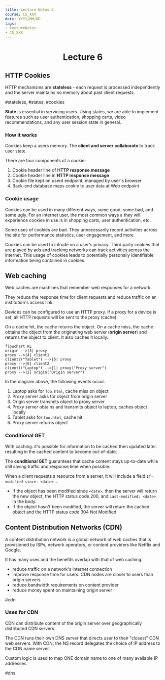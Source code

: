 ```yaml
---
title: Lecture Notes 6
course: CS_XXX
date: YYYY/MM/DD
tags: 
- lectureNotes
- CS_XXX
---
```


<center><h1>Lecture 6</h1></center>

## HTTP Cookies

HTTP mechanisms are **stateless** - each request is processed independently and the server maintains no memory about past client requests.

#stateless, #states, #cookies

**State** is essential in servicing users. Using states, we are able to implement features such as user authentication, shopping carts, video recommendations, and any user session state in general.

### How it works
Cookies keep a users memory. The **client and server collaborate** to track user state.

There are four components of a cookie:
1. Cookie header line of **HTTP response message**
2. Cookie header line in **HTTP response message**
3. Cookie file kept on userd endpoint, managed by user's browser
4. Back-end database maps cookie to user data at Web endpoint

### Cookie usage
Cookies can be used in many different ways, some good, some bad, and some ugly. For an internet user, the most common ways a they will experience cookies in use is in shopping carts, user authentication, etc.

Some uses of cookies are bad. They unnecessarily record activities across the site for performance statistics, user engagement, and more.

Cookies can be used to intrude on a user's privacy. Third party cookies that are played by ads and tracking networks can track activities across the internet. This usage of cookies leads to potentially personally identifiable information being contained in cookies.

## Web caching
Web caches are machines that remember web responses for a network.

They reduce the response time for client requests and reduce traffic on an institution's access link.

Devices can be configured to use an HTTP proxy. If a proxy for a device is set, all HTTP requests will be sent to the proxy (cache).

On a cache hit, the cache returns the object.
On a cache miss, the cache obtains the object from the originating web server (**origin server**) and returns the object to client. It also caches it locally.

```mermaid
flowchart RL
origin -->|3| proxy
proxy -->|4| client1
client2("Tablet") -->|5| proxy
proxy -->|6| client2
client1("Laptop") -->|1| proxy("Proxy server")
proxy -->|2| origin("Origin server")
```
In the diagram above, the following events occur.
1. Laptop asks for `foo.html`, cache miss on object
2. Proxy server asks for object from origin server
3. Origin server transmits object to proxy server
4. Proxy server obtains and transmits object to laptop, caches object locally
5. Tablet asks for `foo.html`, cache hit
6. Proxy server returns object

### Conditional GET
With caching. it's possible for information to be cached then updated later. resulting in the cached content to become out-of-date.

The **conditional GET** guarantees that cache content stays up-to-date while still saving traffic and response time when possible.

When a client requests a resource from a server, it will include a field `If-modified-since: <date> `. 
- If the object has been modified since `<date>`, then the server will return the new object, the HTTP status code 200, and  `Last-modified: <date>` in the body.
- If the object hasn't been modified, the server will return the cached object and the HTTP status code 304 Not Modified

## Content Distribution Networks (CDN)
A content distribution network is a global network of web caches that is provisioned by ISPs, network operators, or content providers like Netflix and Google.

It has many uses and the benefits overlap with that of web caching.
- reduce traffic on a network's internet connection
- improve response time for users: CDN nodes are closer to users than origin servers
- reduce bandwidth requirements on content provider
- reduce money spent on maintaining origin server

#cdn
### Uses for CDN
CDN can distribute content of the origin server over geographically distributed CDN servers.

The CDN runs their own DNS server that directs user to their "closest" CDN web servers. With CDN, the NS record delegates the choice of IP address to the CDN name server.

Custom logic is used to map ONE domain name to one of many available IP addresses.

#dns